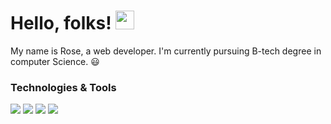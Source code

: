 # Hello, folks! <img src="https://raw.githubusercontent.com/MartinHeinz/MartinHeinz/master/wave.gif" width="30px">


My name is Rose, a web developer. I'm currently pursuing B-tech degree in computer Science.
:smiley:

###  Technologies & Tools
![](https://img.shields.io/badge/<OS>-<WINDOWST>-informational?style=flat&logo=<LOGO_NAME>&logoColor=white&color=2bbc8a)
![](https://img.shields.io/badge/<CODE>-<PYTHON>-informational?style=flat&logo=<LOGO_NAME>&logoColor=white&color=2bbc8a)
![](https://img.shields.io/badge/<CODE>-<HTML>-informational?style=flat&logo=<LOGO_NAME>&logoColor=white&color=2bbc8a)
![](https://img.shields.io/badge/<FRAMEWORK>-<DJANGO>-informational?style=flat&logo=<LOGO_NAME>&logoColor=white&color=2bbc8a)
